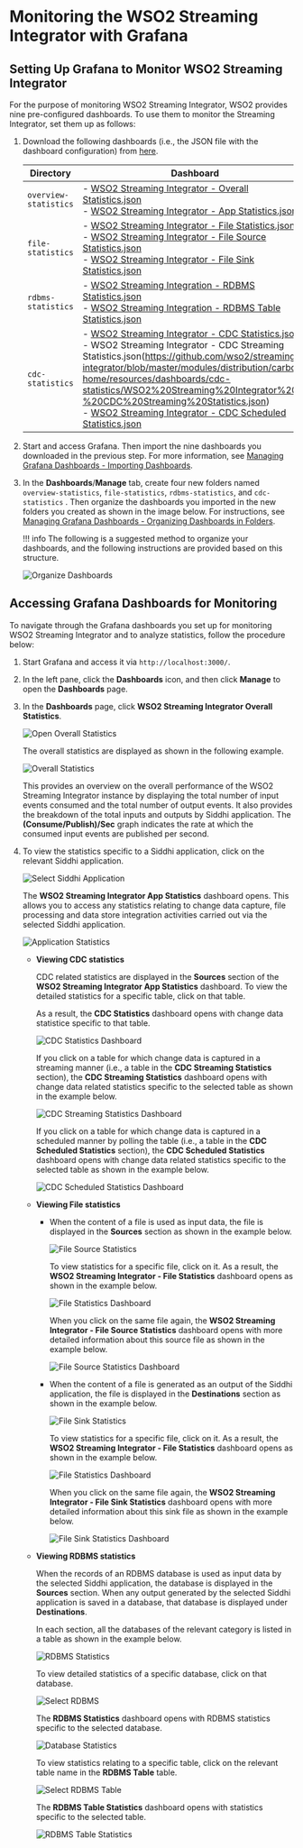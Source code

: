 # Monitoring the WSO2 Streaming Integrator with Grafana

## Setting Up Grafana to Monitor WSO2 Streaming Integrator

For the purpose of monitoring WSO2 Streaming Integrator, WSO2 provides nine pre-configured dashboards. To use them to monitor the Streaming Integrator, set them up as follows:
 
 1. Download the following dashboards (i.e., the JSON file with the dashboard configuration) from [here](https://github.com/wso2/streaming-integrator/tree/master/modules/distribution/carbon-home/resources/dashboards).
 
    |**Directory**        |**Dashboard**                                          |
    |---------------------|-------------------------------------------------------|
    |`overview-statistics`|- [WSO2 Streaming Integrator - Overall Statistics.json](https://github.com/wso2/streaming-integrator/blob/master/modules/distribution/carbon-home/resources/dashboards/overview-statistics/WSO2%20Streaming%20Integrator%20-%20Overall%20Statistics.json) <br/> - [WSO2 Streaming Integrator - App Statistics.json](https://github.com/wso2/streaming-integrator/blob/master/modules/distribution/carbon-home/resources/dashboards/overview-statistics/WSO2%20Streaming%20Integrator%20-%20App%20Statistics.json)|
    |`file-statistics`    |- [WSO2 Streaming Integrator - File Statistics.json](https://github.com/wso2/streaming-integrator/blob/master/modules/distribution/carbon-home/resources/dashboards/file-statistics/WSO2%20Streaming%20Integrator%20-%20File%20Statistics.json) <br/> - [WSO2 Streaming Integrator - File Source Statistics.json](https://github.com/wso2/streaming-integrator/blob/master/modules/distribution/carbon-home/resources/dashboards/file-statistics/WSO2%20Streaming%20Integrator%20-%20File%20Source%20Statistics.json) <br/> - [WSO2 Streaming Integrator - File Sink Statistics.json](https://github.com/wso2/streaming-integrator/blob/master/modules/distribution/carbon-home/resources/dashboards/file-statistics/WSO2%20Streaming%20Integrator%20-%20File%20Sink%20Statistics.json)|
    |`rdbms-statistics`   |- [WSO2 Streaming Integration - RDBMS Statistics.json](https://github.com/wso2/streaming-integrator/blob/master/modules/distribution/carbon-home/resources/dashboards/rdbms-statistics/WSO2%20Streaming%20Integration%20-%20RDBMS%20Statistics.json) <br/> - [WSO2 Streaming Integration - RDBMS Table Statistics.json](https://github.com/wso2/streaming-integrator/blob/master/modules/distribution/carbon-home/resources/dashboards/rdbms-statistics/WSO2%20Streaming%20Integration%20-%20RDBMS%20Table%20Statistics.json)|
    |`cdc-statistics`     |- [WSO2 Streaming Integrator - CDC Statistics.json](https://github.com/wso2/streaming-integrator/blob/master/modules/distribution/carbon-home/resources/dashboards/cdc-statistics/WSO2%20Streaming%20Integrator%20-%20CDC%20Statistics.json) <br/> - WSO2 Streaming Integrator - CDC Streaming Statistics.json(https://github.com/wso2/streaming-integrator/blob/master/modules/distribution/carbon-home/resources/dashboards/cdc-statistics/WSO2%20Streaming%20Integrator%20-%20CDC%20Streaming%20Statistics.json) <br/> - [WSO2 Streaming Integrator - CDC Scheduled Statistics.json](https://github.com/wso2/streaming-integrator/blob/master/modules/distribution/carbon-home/resources/dashboards/cdc-statistics/WSO2%20Streaming%20Integrator%20-%20CDC%20Scheduled%20Statistics.json)|
    
 2. Start and access Grafana. Then import the nine dashboards you downloaded in the previous step. For more information, see [Managing Grafana Dashboards - Importing Dashboards](managing-grafana-dashboards.md/#importing-dashboards).
    
 3. In the **Dashboards**/**Manage** tab, create four new folders named `overview-statistics`, `file-statistics`, `rdbms-statistics`, and `cdc-statistics` . Then organize the dashboards you imported in the new folders you created as shown in the image below. For instructions, see [Managing Grafana Dashboards - Organizing Dashboards in Folders](managing-grafana-dashboards.md/#organizing-dashboards-in-folders).
 
    !!! info
        The following is a suggested method to organize your dashboards, and the following instructions are provided based on this structure.
 
    ![Organize Dashboards](../images/managing-wso2-dashboards/organized-dashboards.png)
 
## Accessing Grafana Dashboards for Monitoring

To navigate through the Grafana dashboards you set up for monitoring WSO2 Streaming Integrator and to analyze statistics, follow the procedure below:

1. Start Grafana and access it via `http://localhost:3000/`.

2. In the left pane, click the **Dashboards** icon, and then click **Manage** to open the **Dashboards** page.

3. In the **Dashboards** page, click **WSO2 Streaming Integrator Overall Statistics**.

    ![Open Overall Statistics](../images/managing-wso2-dashboards/open-overall-statistics-dashboard.png)
    
    The overall statistics are displayed as shown in the following example.
    
    ![Overall Statistics](../images/managing-wso2-dashboards/overall-statistics.png)
    
    This provides an overview on the overall performance of the WSO2 Streaming Integrator instance by displaying the total number of input events consumed and the total number of output events. It also provides the breakdown of the total inputs and outputs by Siddhi application. The **(Consume/Publish)/Sec** graph indicates the rate at which the consumed input events are published per second.
    
4. To view the statistics specific to a Siddhi application, click on the relevant Siddhi application.
 
    ![Select Siddhi Application](../images/managing-wso2-dashboards/select-siddhi-applocation.png)
    
    The **WSO2 Streaming Integrator App Statistics** dashboard opens. This allows you to access any statistics relating to change data capture, file processing and data store integration activities carried out via the selected Siddhi application.
    
    ![Application Statistics](../images/managing-wso2-dashboards/siddhi-application-statistics.png)
    
    - **Viewing CDC statistics**
    
        CDC related statistics are displayed in the **Sources** section of the **WSO2 Streaming Integrator App Statistics** dashboard. To view the detailed statistics for a specific table, click on that table.
        
        As a result, the **CDC Statistics** dashboard opens with change data statistice specific to that table.
        
        ![CDC Statistics Dashboard](../images/managing-wso2-dashboards/cdc-statistics.png)
        
        If you click on a table for which change data is captured in a streaming manner (i.e., a table in the **CDC Streaming Statistics** section), the **CDC Streaming Statistics** dashboard opens with change data related statistics specific to the selected table as shown in the example below.
        
        ![CDC Streaming Statistics Dashboard](../images/managing-wso2-dashboards/cdc-streaming-statistics.png)
        
        If you click on a table for which change data is captured in a scheduled manner by polling the table (i.e., a table in the **CDC Scheduled Statistics** section), the **CDC Scheduled Statistics** dashboard opens with change data related statistics specific to the selected table as shown in the example below.
        
        ![CDC Scheduled Statistics Dashboard](../images/managing-wso2-dashboards/cdc-scheduled-statistics.png)
    
    - **Viewing File statistics**
    
       - When the content of a file is used as input data, the file is displayed in the **Sources** section as shown in the example below.
        
          ![File Source Statistics](../images/managing-wso2-dashboards/source-file-statistics.png)
        
         To view statistics for a specific file, click on it. As a result, the **WSO2 Streaming Integrator - File Statistics** dashboard opens as shown in the example below.
         
          ![File Statistics Dashboard](../images/managing-wso2-dashboards/file-statistics-dashboard.png)
          
         When you click on the same file again, the **WSO2 Streaming Integrator - File Source Statistics** dashboard opens with more detailed information about this source file as shown in the example below. 
         
          ![File Source Statistics Dashboard](../images/managing-wso2-dashboards/file-source-statistics-dashboard.png)                 
          
       - When the content of a file is generated as an output of the Siddhi application, the file is displayed in the **Destinations** section as shown in the example below.
    
          ![File Sink Statistics](../images/managing-wso2-dashboards/file-sink-statistics.png)       
        
         To view statistics for a specific file, click on it. As a result, the **WSO2 Streaming Integrator - File Statistics** dashboard opens as shown in the example below.
                 
         ![File Statistics Dashboard](../images/managing-wso2-dashboards/file-statistics-dashboard.png)
        
         When you click on the same file again, the **WSO2 Streaming Integrator - File Sink Statistics** dashboard opens with more detailed information about this sink file as shown in the example below. 
         
         ![File Sink Statistics Dashboard](../images/managing-wso2-dashboards/file-sink-statistics-dashboard.png) 
        
    - **Viewing RDBMS statistics**
    
        When the records of an RDBMS database is used as input data by the selected Siddhi application, the database is displayed in the **Sources** section. When any output generated by the selected Siddhi application is saved in a database, that database is displayed under **Destinations**.
       
        In each section, all the databases of the relevant category is listed in a table as shown in the example below.
        
        ![RDBMS Statistics](../images/managing-wso2-dashboards/rdbms-statistics.png)
        
        To view detailed statistics of a specific database, click on that database.
        
        ![Select RDBMS](../images/managing-wso2-dashboards/select-rdbms.png)
        
        The **RDBMS Statistics** dashboard opens with RDBMS statistics specific to the selected database.
        
        ![Database Statistics](../images/managing-wso2-dashboards/database-statistics.png)
        
        To view statistics relating to a specific table, click on the relevant table name in the **RDBMS Table** table.
        
        ![Select RDBMS Table](../images/managing-wso2-dashboards/select-rdbms-table.png)
        
        The **RDBMS Table Statistics** dashboard opens with statistics specific to the selected table.
        
        ![RDBMS Table Statistics](../images/managing-wso2-dashboards/rdbms-table-statistics.png)